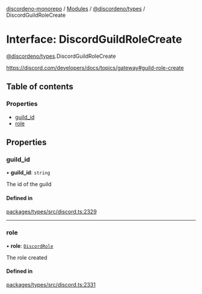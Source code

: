 [discordeno-monorepo](../README.md) / [Modules](../modules.md) / [@discordeno/types](../modules/discordeno_types.md) / DiscordGuildRoleCreate

# Interface: DiscordGuildRoleCreate

[@discordeno/types](../modules/discordeno_types.md).DiscordGuildRoleCreate

https://discord.com/developers/docs/topics/gateway#guild-role-create

## Table of contents

### Properties

- [guild_id](discordeno_types.DiscordGuildRoleCreate.md#guild_id)
- [role](discordeno_types.DiscordGuildRoleCreate.md#role)

## Properties

### guild_id

• **guild_id**: `string`

The id of the guild

#### Defined in

[packages/types/src/discord.ts:2329](https://github.com/deepsarda/discordeno/blob/c6dc30bb/packages/types/src/discord.ts#L2329)

---

### role

• **role**: [`DiscordRole`](discordeno_types.DiscordRole.md)

The role created

#### Defined in

[packages/types/src/discord.ts:2331](https://github.com/deepsarda/discordeno/blob/c6dc30bb/packages/types/src/discord.ts#L2331)
